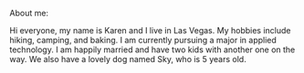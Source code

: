 About me:

Hi everyone, my name is Karen and I live in Las Vegas. 
My hobbies include hiking, camping, and baking. 
I am currently pursuing a major in applied technology. 
I am happily married and have two kids with another one on the way. 
We also have a lovely dog named Sky, who is 5 years old. 
